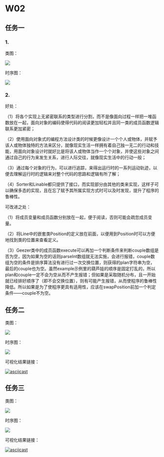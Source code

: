 # W02

## 任务一

### 1.

类图：

![](http://www.plantuml.com/plantuml/png/NPBFKiCW4CRlF0L7wZIluDHUl7ZeMFNYU2396XafP61HQ_JTvGyqO2ui7xk_vLkoiyWDkfCaP93SMdhK1i4iXFhlGukHIir79XG-lsnMqMg3BEsFQ8IQw0Hua5nvyRUWzgxl9TJ0YA6yhfibLnNtay-XsJQaLgXRWEy2iSXH35cY-0Of2cVvzl5wMMcp9y27Ki1gFu2fbAMbiIQ5WiUPtVcbrhsJcHiBqNQIAY9ymU0Goi5gnMDuBs5fcX-q5IYqOYL8fBAZKvMoAQCCwXEN3bWzAUtCcE2llfECYMPBfotjM-QSWsPCeJfmOx0_ttFr7jvZxMc2icbVx7ArMDLwXQNf6eQMGxj2PeSipoMyV6wNbN0Tzb_q7DGtnl1pRRvqMPfwcTPcuFciT8sC-d-bNVTpJLDCegsav7mIdD6hhhkq92MWsgibBVrfHMhs3LlN9B83DRgJ_0C0)

时序图：

![](http://www.plantuml.com/plantuml/png/RPFFRjD04CRl-nGhvSmB-80gBZqIgU81h6HnBRdUi5whm2cehPMqJHfQXV2d0e8ABOMcaNeWX0HUnhjsJdq5PZDjR4Uv94xyVR_zPcPdBP2saE6MHqY5UnwhI9Vx0Or7E_7eCdtz8zt_fYvsg1rGXuUYIfw5B6IKBWkIzxkwVQmQFMgar7DzHkoAv0AaQVrLF1vJYg_a9bjdx2KpRqgFXUqx34xsfU0UDOZnqRqou48QMMbTCEOJvajNlg16D7lxAVbpeZ-Utaizxj3I8oza2rKoUQEYTqNLjd0HM0v5pME449EJFdY8jL6Bra99V2uPzTXJQL4rZ9RgL7iDE5ytEl6edlOF2SdA0Gmc1ax0vCRyEQEHMRsf3xvZYScWfs-wv7RIKD6nlkdZlxUJ9kIl6iiIsEIqvfzFQeWKhhCf2RPMNVzU12JflmyG39kKqJ1P3iNjQWu4fUv_JgTJtHtgrY0lnoVBV1TQWyTWxbLwXycoP_i5I_kN-jj32mvcPVjW2hO8sB8RYaIhFcpggw-poxEx20UHQaHBfCKFYxBdh19AbaVfvZaO4L8quaM0QhVjMfa7hbc6p4a9d9tidTyvyst7BF6qbKm7yVXCjxvalJSTpx4btv32zPrY-uUHwkpcRvfkdgZMK9rUm1nXh-BH5P2uaurm1OSIuEZh8xYS-cSVSs0crMd3YYAAf8EXcdO1ZLC0T1OMTsH-2dSiN9b2qlnY4R86nd3B-my0)

### 2.

好处：

（1）将各个实现上无紧密联系的类型进行分割，而不是像面向过程一样把一堆函数放在一起，面向对象的编码使得代码的阅读更加轻松并且同一类的成员函数逻辑联系更加紧密；

（2）使用面向对象式的编程方法设计类的时候更像设计一个个人或物体，并赋予该人或物体独特的方法来区分，就像现实生活一样拥有着自己独一无二的行动和技能，用面向对象设计时就好比是将该人或物体当作一个个对象，并使这些对象之间通过自己的行为来发生关系，进行人际交往，就像现实生活中的行动一般；

（3）通过每个对象的行为，可以进行追踪，来得出运行时的一系列运动轨迹，以便去理解运行时的逻辑来对整个代码的思路和逻辑有所了解；

（4）Sorter和Linable都只提供了接口，而实现部分由其他的类来实现，这样子可以确保多态的实现，且在忘了赋予其所属实现方式时可以及时发现，提升了程序的鲁棒性。

可改进之处：

（1）将成员变量和成员函数分别放在一起，便于阅读，否则可能会疏忽成员变量。

（2）将Line中的嵌套类Position的定义放在前面，以便用到Position时可以方便地找到类的位置来查看定义。

（3）Geezer类中的成员函数execute可以再加一个判断条件来判断couple数组是否为空，因为如果为空的话则parseInt数组就无法实施，会进行报错，couple数组为空的条件是排序算法没有进行过一次交换位置，则获得的plan字符串为空，最后的couple也为空。虽然example示例里的葫芦娃的顺序是固定打乱的，所以plan和couple一定不会为空从而不产生报错；但如果是采取随机分布，且一开始就已经排好顺序了（即不会交换位置），则有可能产生报错，从而使程序的鲁棒性降低。所以如果是为了使程序更具有适用性，应该在swapPosition前加一个判定条件——couple不为空。

## 任务二

类图：

![](http://www.plantuml.com/plantuml/png/hLHDZzCm4BtdLupsvABs5rIWfKYS5cdPmccr1oSPWeKR1tyiMmh_dN5if-EgtBPIvV7pcpUJDqvkdPVMXuDkcavBvs1lh4TxQe1-pqRre8tiXHhzuzFZq-eCE-A9jDzxgyO11lJtMeu4_YrYkz2s6hba5WB9CoTAOyg_v1GBhYEPYUrHO-TVIUnpKDsFgrhRUTkRG9tJVh3oU8VFgBUNHU0jtDni_rjgmN-MKjVws1ddKWFEIw-w6G3_7UCwuwb9SFDooOocVqbamOU3sIUHbcfEMetuTH9tj72SddMIrk4ymmGnHNp1BdZC1-m1I4QIKwUg-BrnoYipYX8afRA3WL5MP_iZ_i5eO_aT-cH6jqpf6rNJaGns3SCQsXeb2Jkqt2G2wT_Z2mUp9B4FAN9rUrCEcYj9iSSSxewfsRdmghu8o-DbRkqOdgg2qVeSkhFC5Bp8xh8hbP7OXhW4ISURzvPkB3UmL3bL-JgjrTZoMQdADAZQmz2oDuKv_L5ff17KMf4kLZK_WxMg77jpOCBWJB0T5W2S-etiT4bvG9Ua-6S1Dfi_xo353Vlur0VitQ_mFAg4PGyQMX7UR3QBZKq9m11QQ2NNS6PyBGiBbrqfrzpYs8U3_WS0)

时序图：

![](http://www.plantuml.com/plantuml/png/RLJ1Jjj04BtlLup4fLNffL9xyA52N3XLYeBw0IRP6gl6czfhqTvoW92KX4IbWG8HBOYMWY2aL6f38F0psRNp5nrx7SUXNEAnT-QzDpClE-DotU7UaaL8ZbaMpN6JsIuyU_vYq3qLdReideBkmX9-vDGXxppgKO29StztHMvy4kLj23F1CcrAz1nd3kO5Usl-vIs0EkABT9Qv6C1KbkQHqEOEio2ixjL7IIvpa0bJvXnARK9jRl8F0DcvsU5XAwXSHacEiG1J6TD-cvmFT-korPFD3gW4tSwpfH25MVaa2Pc6NxxwrvjolpNYivW1KxEMHvCi_sPBb7OcivOTKwdAU4x1eeI42fw-38Leu5AUnTSdu4G1iHcdOD4tN8DWuw-eRuchFy7TPx6t7vwIM1jMgqW30-kYC4lT_wkJrd1AE6P238Tv1H2T4iA9ueqw5-MIVxqZgskYlOihKRiX06fOAR8Ohjv0Q3NIA2jUSTAKJPVXbVhso9asfXSUHscHEiSq5ddqYY86tPfeL1KI4kEYefD4rN2rXi9IUgYT3r48FWa9xOAS2Rq61O-dPu0CQRU9rJ9kKPORWsunEAWI4fiACKRMYHOo7yLZ838iLkJwYVAQtzwMlvia5ZA14UhHej_N1P9gLZbPN5o97rieOt1zHeAxFLIWF3N6KY9IK4pFfu2meO_VWduVrobhxNIwYhJecHw0eb727yf7ysGitRxlczjjLQ9y_C2SSDAwuzBxjTYYAfJLYZp_FZmzYWMibt2P4pXng05zJtCUfsaOMJd68WKmBXel6ljSrWiPvfhSP2a1G8BsIJ9ZrE2l7iSeIiUWN_FxxK7lIDOEawdVjv46dCrpnxIDz0xHIgAnWbPI-6ZMsF-AHlGtHQKsFEXXyufB_6hwHxqK2pD6YtsG0K8AUL57Rygp0wLHwHMD3QH3euH_uA3T4VscQFrKknbqpySKwgA9M9YXGVIQji_4xKJ831RYxVqF)

可视化结果链接：

[![asciicast](https://asciinema.org/a/438514.svg)](https://asciinema.org/a/438514)

## 任务三

类图：

![](http://www.plantuml.com/plantuml/png/hLJ1aXCX4BtFLt0aLl8Brfg39xTgJTIBvO7Cj2Er38mqusQD_hj0CsoJoitDXPv7ztjDly0T1kN3Cfckwur254Vd0_XB9-BlbzE3C4uDKjlmzTlc1SIO9Udx6BosenWXF1Xb8_XtfTelfvC1JfXfX5Vs4Ndj70iPzvEQa-0sfJEw8nZemwlHVLnq__Y_R1N_kRBTajexHDB0e8BkCo323qXhngaFWNcvpaop_KJ9adi0PHYIbiQEISNr_7cMzpdWU_6Gi_88sIw262kSeLy2b0rsY0_QgcZdfMdWmQ4Esbcv1iIqVecHfMpMAIVqYp8BI4P_xonMAxv7BPDJ_LQCMt7YADaqNc7PE3QvZ6axm9c3HIKIJ1HXs-zSWkv6KMgxXFldGrIJsUNchr4FMnBP0Sc8IwENh2WXrkbuzxGLlJClpFCIP1d_LhH_lWAdtkJDdIWHt3llrJERTctWqf0OMXk7ozwgppYYv64yiRj3jk3Do_HU6uXcDUIvNcvQWYkGe3njBfsXmKtyvg9RV0zrZAX_0zkj9GT0ekBlYTZj_hmL57VitMets9FHu6HsmSgWEl9RlDdjwhIxDH0keYMnLZkUcIvxHeYcVg-ItHtOOPdCFm00)

时序图：

![](http://www.plantuml.com/plantuml/png/RLJBJjj05DtFLup4fW-we59PU54XDgmgHK7z09DCJLJ7JksneBii892IaAWqF222WcWf249ArJO40Z-J6Tj_qMlVn7OeAuzdpZtdtBb7CsLprU9ENYSaO-ewo_2SQTZqvQl9VkTCj6koU4PLc-PXapEBV72OmoWTENTtbzo3Kt_xDmsGDAzoAxT8r0mtBK1wUolkrHsbUCZdsRHfmuAEfLaM90rkcJgLwvz5jpO4sQO5MW2PiHWp23DuZd-aD3qpxHyrlV9L2BAqEJgMoXdletD_joQRNTbeKmIeHjRC1oocder0eEHl7xWt6tA_ETJJJOsEJUiEYr3kxQOexOoY5gmSkaevLa5dX0GENhmEZ2ZKPZmDly-f5Iw8ON96TVQEAzHR_ojgc-BwZtV_HUpj1wS4lGNLk5Ae1dNXCiti_wkZrk2MnEeM8PfbEWKgsYMW4yLRF1Uh9VTcHrPMH6iNXeBJ8PJYPIN442vhTQ36AmrGmo57JHbiWRx1lIVMk3O-zpI4XUwid3RFWz_0HBzJ5VKACe4m32eyYLpvorKmbl33Z6p0Gk1B20O6L2C32YquFBu50XB9m14OebojJqm-cvYCmaU6d6IGCI0S9YcSpsouJh3wnR9SEyNekQqj-QlnA0VQKmRVjmMIw1_3BIwlnVTDCDQ_EIVU_PvtMC6OnNne94cdcsesGQLGyUchr-l1Z6MrbIp0bH9-ayb08RJ_65vZFAMhniCmtMrX2OOxqMbSML0jcpsiXIQnK5RAykARVtOyCB1MWWcFy0oM2cMBBEDmbgIHvHCeGe944SuU-rnG2odJpWKFKLn9YTSwZMuPFBZB9yX2q4U_LtLxhNxtM5QFudiVoHRoStCMzWmjEKS8cAWlGS1G0KA5OIOe97eRebpr3xlGFgg9dmttk1lhwAOM3_TH3Hg8oCjQlrEKvuVe4psB-dgSOg_L5hs6QFx0-VGx5x48la213iWf-20b8pJoR14o1ONmiFy3)

可视化结果链接：

[![asciicast](https://asciinema.org/a/438519.svg)](https://asciinema.org/a/438519)